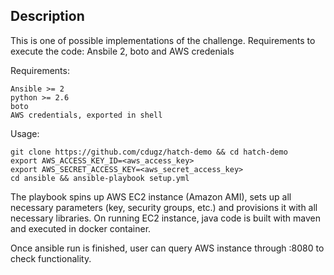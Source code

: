 Description
-----------

This is one of possible implementations of the challenge. Requirements to execute the code: Ansbile 2, boto and AWS credenials

Requirements:

    Ansible >= 2
    python >= 2.6
    boto
    AWS credentials, exported in shell

Usage:

    git clone https://github.com/cdugz/hatch-demo && cd hatch-demo
    export AWS_ACCESS_KEY_ID=<aws_access_key>
    export AWS_SECRET_ACCESS_KEY=<aws_secret_access_key>
    cd ansible && ansible-playbook setup.yml

The playbook spins up AWS EC2 instance (Amazon AMI), sets up all necessary parameters (key, security groups, etc.) and provisions it with all necessary libraries. On running EC2 instance, java code is built with maven and executed in docker container.

Once ansible run is finished, user can query AWS instance through <public IP>:8080 to check functionality.


